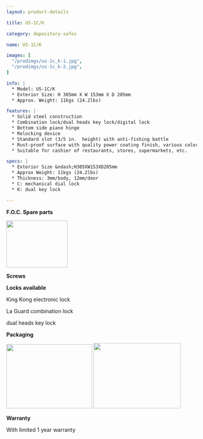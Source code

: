 ```yaml
---
layout: product-details

title: US-1C/K

category: depository-safes

name: US-1C/K

images: [
  "/prodimgs/us-1c_k-1.jpg",
  "/prodimgs/us-1c_k-2.jpg",
]

info: |
  * Model: US-1C/K
  * Exterior Size: H 305mm X W 153mm X D 205mm
  * Approx. Weight: 11kgs (24.2lbs)

features: |
  * Solid steel construction
  * Combination lock/dual heads key lock/digital lock
  * Bottom side piano hinge
  * Relocking device
  * Standard slot (3/5 in.  height) with anti-fishing battle
  * Rust-proof surface with quality power coating finish, various colors available
  * Suitable for cashier of restaurants, stores, supermarkets, etc.

specs: |
  * Exterior Size &ndash;H305XW153XD205mm
  * Approx Weight: 11kgs (24.2lbs)
  * Thickness: 3mm/body, 12mm/door
  * C: mechanical dial lock
  * K: dual key lock

---
```


**F.O.C. Spare parts**

<img alt="" src="{IMAGE_CDN}/us-1c_k-3.jpg" style="width: 162px; height: 124px;" />

**Screws**

**Locks available**

King Kong electronic lock

La Guard combination lock

dual heads key lock

**Packaging**

<img alt="" src="{IMAGE_CDN}/us-1c_k-4.jpg" style="width: 227px; height: 170px;" />

<img alt="" src="{IMAGE_CDN}/us-1c_k-5.jpg" style="width: 230px; height: 173px;" />

**Warranty**

With limited 1 year warranty
